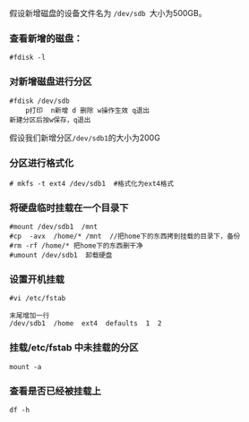 
假设新增磁盘的设备文件名为 `/dev/sdb `大小为500GB。

### 查看新增的磁盘：

    #fdisk -l

### 对新增磁盘进行分区
    
    #fdisk /dev/sdb
	    p打印  n新增 d 删除 w操作生效 q退出
	新建分区后按w保存，q退出

假设我们新增分区`/dev/sdb1`的大小为200G


### 分区进行格式化

	# mkfs -t ext4 /dev/sdb1  #格式化为ext4格式

### 将硬盘临时挂载在一个目录下

	#mount /dev/sdb1  /mnt
	#cp  -avx  /home/* /mnt  //把home下的东西拷到挂载的目录下，备份
	#rm -rf /home/* 把home下的东西删干净
	#umount /dev/sdb1  卸载硬盘

### 设置开机挂载

	#vi /etc/fstab

	末尾增加一行
	/dev/sdb1  /home  ext4  defaults  1  2

### 挂载/etc/fstab 中未挂载的分区

	mount -a

### 查看是否已经被挂载上

	df -h  


	



